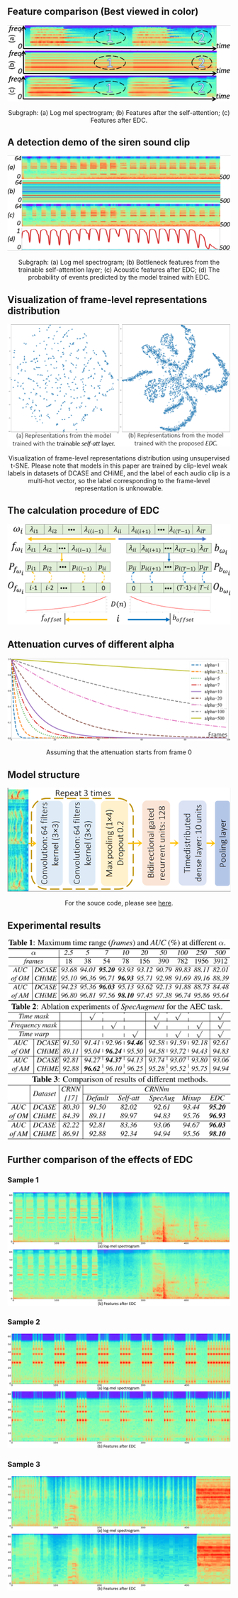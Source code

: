 ## Feature comparison (Best viewed in color) 
![Image](Comparison_fig.1.png)
<div align="center"> 
 Subgraph: (a) Log mel spectrogram; (b) Features after the self-attention; (c) Features after EDC.  
</div>

<!-- 在此处写注释-->
<!--
<img src="../samples/Comparison_fig.1.png" width=50%/>
-->

## A detection demo of the siren sound clip
![Image](demo_of_the_siren_sound_clip.png)
<div align="center"> 
Subgraph: (a) Log mel spectrogram; (b) Bottleneck features from the trainable self-attention layer; (c) Acoustic features after EDC; (d) The probability of events
predicted by the model trained with EDC.   
</div>

## Visualization of frame-level representations distribution
![Image](tsne.png)
<div align="center"> 
Visualization of frame-level representations distribution using unsupervised t-SNE. Please note that models in this paper are trained by clip-level weak labels in datasets of DCASE and CHiME, and the label of each audio clip is a multi-hot vector, so the label corresponding to the frame-level representation is unknowable.  
</div>

## The calculation procedure of EDC
![Image](EDC_procedure.png)

## Attenuation curves of different alpha
![Image](different_alphas.png)
<div align="center"> 
Assuming that the attenuation starts from frame 0
</div>

## Model structure
![Image](model_structrure.png)
<div align="center"> 
For the souce code, please see <a href="https://github.com/Yuanbo2020/EDC/tree/main/Code" 
target="https://github.com/Yuanbo2020/EDC/tree/main/Code/">here</a>.
</div>

## Experimental results
![Image](table1.png)
![Image](table2.png)
![Image](table3.png)

## Further comparison of the effects of EDC
### Sample 1
![Image](sample1.png)

### Sample 2
![Image](sample2.png)

### Sample 3
![Image](sample3.png)
 
